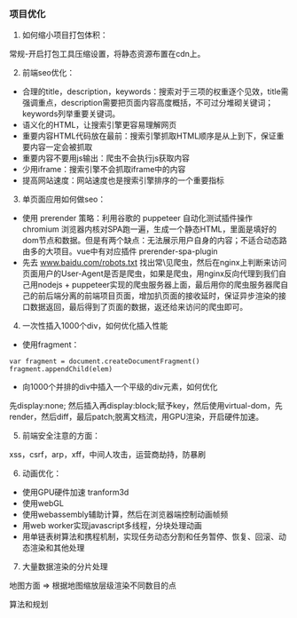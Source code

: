 ### 项目优化

1. 如何缩小项目打包体积：

常规-开启打包工具压缩设置，将静态资源布置在cdn上。


2. 前端seo优化：

* 合理的title，description，keywords：搜索对于三项的权重逐个见效，title需强调重点，description需要把页面内容高度概括，不可过分堆砌关键词；keywords列举重要关键词。
* 语义化的HTML，让搜索引擎更容易理解网页
* 重要内容HTML代码放在最前：搜索引擎抓取HTML顺序是从上到下，保证重要内容一定会被抓取
* 重要内容不要用js输出：爬虫不会执行js获取内容
* 少用iframe：搜索引擎不会抓取iframe中的内容
* 提高网站速度：网站速度也是搜索引擎排序的一个重要指标

3. 单页面应用如何做seo：

* 使用 prerender 策略：利用谷歌的 puppeteer 自动化测试插件操作 chromium 浏览器内核对SPA跑一遍，生成一个静态HTML，里面是填好的dom节点和数据。但是有两个缺点：无法展示用户自身的内容；不适合动态路由多的大项目。vue中有对应插件 prerender-spa-plugin
* 先去 www.baidu.com/robots.txt 找出常\见爬虫，然后在nginx上判断来访问页面用户的User-Agent是否是爬虫，如果是爬虫，用nginx反向代理到我们自己用nodejs + puppeteer实现的爬虫服务器上面，最后用你的爬虫服务器爬自己的前后端分离的前端项目页面，增加扒页面的接收延时，保证异步渲染的接口数据返回，最后得到了页面的数据，返还给来访问的爬虫即可。

4. 一次性插入1000个div，如何优化插入性能

* 使用fragment：

```
var fragment = document.createDocumentFragment()
fragment.appendChild(elem)
```

* 向1000个并排的div中插入一个平级的div元素，如何优化

先display:none; 然后插入再display:block;赋予key，然后使用virtual-dom，先render，然后diff，最后patch;脱离文档流，用GPU渲染，开启硬件加速。


5. 前端安全注意的方面：

xss，csrf，arp，xff，中间人攻击，运营商劫持，防暴刷

6. 动画优化：

* 使用GPU硬件加速 tranform3d
* 使用webGL
* 使用webassembly辅助计算，然后在浏览器端控制动画帧频
* 用web worker实现javascript多线程，分块处理动画
* 用单链表树算法和携程机制，实现任务动态分割和任务暂停、恢复、回滚、动态渲染和其他处理


7. 大量数据渲染的分片处理

地图方面 => 根据地图缩放层级渲染不同数目的点

算法和规划